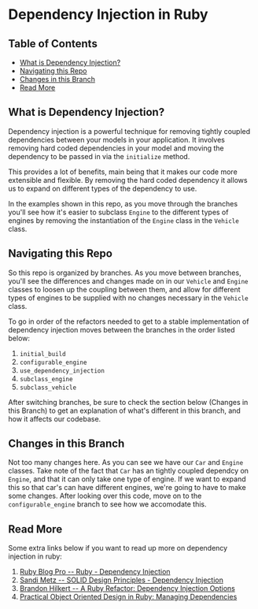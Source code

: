 # Dependency Injection in Ruby

## Table of Contents
- [What is Dependency Injection?](#what-is-dependency-injection)
- [Navigating this Repo](#navigating-this-repo)
- [Changes in this Branch](#changes-in-this-branch)
- [Read More](#read-more)

## What is Dependency Injection?

Dependency injection is a powerful technique for removing tightly coupled dependencies between your models in your application. It involves removing hard coded dependencies in your model and moving the dependency to be passed in via the `initialize` method. 

This provides a lot of benefits, main being that it makes our code more extensible and flexible. By removing the hard coded dependency it allows us to expand on different types of the dependency to use. 

In the examples shown in this repo, as you move through the branches you'll see how it's easier to subclass `Engine` to the different types of engines by removing the instantiation of the `Engine` class in the `Vehicle` class.


## Navigating this Repo

So this repo is organized by branches. As you move between branches, you'll see the differences and changes made on in our `Vehicle` and `Engine` classes to loosen up the coupling between them, and allow for different types of engines to be supplied with no changes necessary in the `Vehicle` class. 

To go in order of the refactors needed to get to a stable implementation of dependency injection moves between the branches in the order listed below:

1) `initial_build` 
2) `configurable_engine`
3) `use_dependency_injection`
4) `subclass_engine`
5) `subclass_vehicle`

After switching branches, be sure to check the section below (Changes in this Branch) to get an explanation of what's different in this branch, and how it affects our codebase.

## Changes in this Branch

Not too many changes here. As you can see we have our `Car` and `Engine` classes. Take note of the fact that `Car` has an tightly coupled dependcy on `Engine`, and that it can only take one type of engine. If we want to expand this so that car's can have different engines, we're going to have to make some changes. After looking over this code, move on to the `configurable_engine` branch to see how we accomodate this.

## Read More

Some extra links below if you want to read up more on dependency injection in ruby:
1) [Ruby Blog Pro -- Ruby - Dependency Injection](http://rubyblog.pro/2016/10/ruby-dependency-injection)
2) [Sandi Metz -- SOLID Design Principles - Dependency Injection](https://www.sandimetz.com/blog/2009/03/21/solid-design-principles)
3) [Brandon Hilkert -- A Ruby Refactor: Dependency Injection Options](https://brandonhilkert.com/blog/a-ruby-refactor-exploring-dependency-injection-options/)
4) [Practical Object Oriented Design in Ruby: Managing Dependencies](http://www.informit.com/articles/article.aspx?p=1946176&seqNum=2)
